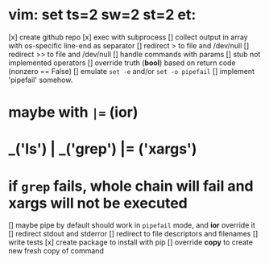 # vim: set ts=2 sw=2 st=2 et:

[x] create github repo
[x] exec with subprocess
[] collect output in array with os-specific line-end as separator
[] redirect > to file and /dev/null
[] redirect >> to file and /dev/null
[] handle commands with params
[] stub not implemented operators
[] override truth (__bool__) based on return code (nonzero == False)
[] emulate `set -e` and/or `set -o pipefail`
[] implement 'pipefail' somehow.
#       maybe with `|=` (__ior__)
#       _('ls') | _('grep') |= ('xargs')
#       if `grep` fails, whole chain will fail and xargs will not be executed
[] maybe pipe by default should work in `pipefail` mode, and __ior__ override it
[] redirect stdout and stderror
[] redirect to file descriptors and filenames
[] write tests
[x] create package to install with pip
[] override __copy__ to create new fresh copy of command

